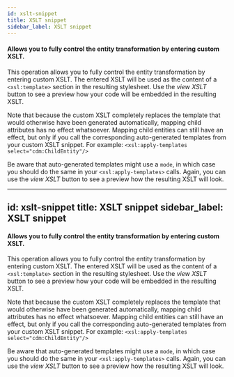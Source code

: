 ```yaml
---
id: xslt-snippet
title: XSLT snippet
sidebar_label: XSLT snippet
---
```

#### Allows you to fully control the entity transformation by entering custom XSLT.


This operation allows you to fully control the entity transformation by entering custom XSLT. The entered XSLT will be used as the content of a <code>&lt;xsl:template&gt;</code> section in the resulting stylesheet. Use the <i>view XSLT</i> button to see a preview how your code will be embedded in the resulting XSLT.

Note that because the custom XSLT completely replaces the template that would otherwise have been generated automatically, mapping child attributes has no effect whatsoever. Mapping child entities can still have an effect, but only if you call the corresponding auto-generated templates from your custom XSLT snippet. For example:
<code>&lt;xsl:apply-templates select="cdm:ChildEntity"/&gt;</code>

Be aware that auto-generated templates might use a <code>mode</code>, in which case you should do the same in your <code>&lt;xsl:apply-templates&gt;</code> calls. Again, you can use the <i>view XSLT</i> button to see a preview how the resulting XSLT will look.

---
id: xslt-snippet
title: XSLT snippet
sidebar_label: XSLT snippet
---
#### Allows you to fully control the entity transformation by entering custom XSLT.


This operation allows you to fully control the entity transformation by entering custom XSLT. The entered XSLT will be used as the content of a <code>&lt;xsl:template&gt;</code> section in the resulting stylesheet. Use the <i>view XSLT</i> button to see a preview how your code will be embedded in the resulting XSLT.

Note that because the custom XSLT completely replaces the template that would otherwise have been generated automatically, mapping child attributes has no effect whatsoever. Mapping child entities can still have an effect, but only if you call the corresponding auto-generated templates from your custom XSLT snippet. For example:
<code>&lt;xsl:apply-templates select="cdm:ChildEntity"/&gt;</code>

Be aware that auto-generated templates might use a <code>mode</code>, in which case you should do the same in your <code>&lt;xsl:apply-templates&gt;</code> calls. Again, you can use the <i>view XSLT</i> button to see a preview how the resulting XSLT will look.

